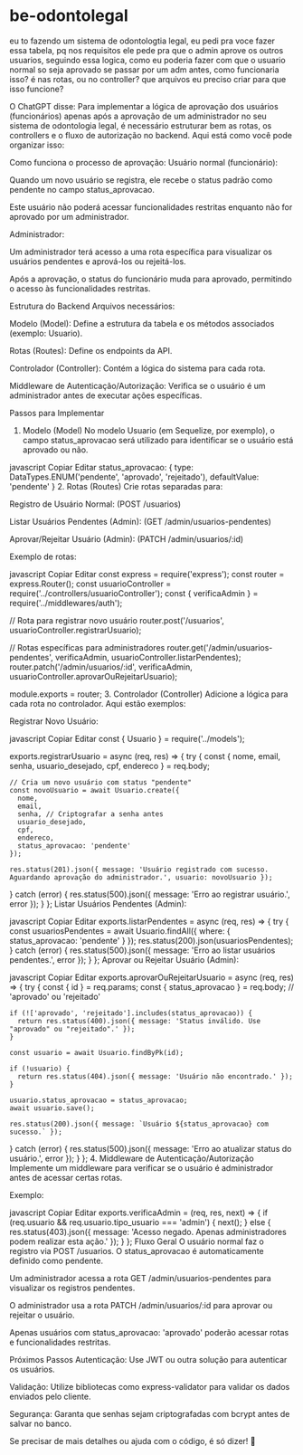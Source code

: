 # be-odontolegal

eu to fazendo um sistema de odontologtia legal, eu pedi pra voce fazer essa tabela, pq nos requisitos ele pede pra que o admin aprove os outros usuarios, seguindo essa logica, como eu poderia fazer com que o usuario normal so seja aprovado se passar por um adm antes, como funcionaria isso? é nas rotas, ou no controller? que arquivos eu preciso criar para que isso funcione?


O ChatGPT disse:
Para implementar a lógica de aprovação dos usuários (funcionários) apenas após a aprovação de um administrador no seu sistema de odontologia legal, é necessário estruturar bem as rotas, os controllers e o fluxo de autorização no backend. Aqui está como você pode organizar isso:

Como funciona o processo de aprovação:
Usuário normal (funcionário):

Quando um novo usuário se registra, ele recebe o status padrão como pendente no campo status_aprovacao.

Este usuário não poderá acessar funcionalidades restritas enquanto não for aprovado por um administrador.

Administrador:

Um administrador terá acesso a uma rota específica para visualizar os usuários pendentes e aprová-los ou rejeitá-los.

Após a aprovação, o status do funcionário muda para aprovado, permitindo o acesso às funcionalidades restritas.

Estrutura do Backend
Arquivos necessários:

Modelo (Model): Define a estrutura da tabela e os métodos associados (exemplo: Usuario).

Rotas (Routes): Define os endpoints da API.

Controlador (Controller): Contém a lógica do sistema para cada rota.

Middleware de Autenticação/Autorização: Verifica se o usuário é um administrador antes de executar ações específicas.

Passos para Implementar
1. Modelo (Model)
No modelo Usuario (em Sequelize, por exemplo), o campo status_aprovacao será utilizado para identificar se o usuário está aprovado ou não.

javascript
Copiar
Editar
status_aprovacao: {
  type: DataTypes.ENUM('pendente', 'aprovado', 'rejeitado'),
  defaultValue: 'pendente'
}
2. Rotas (Routes)
Crie rotas separadas para:

Registro de Usuário Normal: (POST /usuarios)

Listar Usuários Pendentes (Admin): (GET /admin/usuarios-pendentes)

Aprovar/Rejeitar Usuário (Admin): (PATCH /admin/usuarios/:id)

Exemplo de rotas:

javascript
Copiar
Editar
const express = require('express');
const router = express.Router();
const usuarioController = require('../controllers/usuarioController');
const { verificaAdmin } = require('../middlewares/auth');

// Rota para registrar novo usuário
router.post('/usuarios', usuarioController.registrarUsuario);

// Rotas específicas para administradores
router.get('/admin/usuarios-pendentes', verificaAdmin, usuarioController.listarPendentes);
router.patch('/admin/usuarios/:id', verificaAdmin, usuarioController.aprovarOuRejeitarUsuario);

module.exports = router;
3. Controlador (Controller)
Adicione a lógica para cada rota no controlador. Aqui estão exemplos:

Registrar Novo Usuário:

javascript
Copiar
Editar
const { Usuario } = require('../models');

exports.registrarUsuario = async (req, res) => {
  try {
    const { nome, email, senha, usuario_desejado, cpf, endereco } = req.body;

    // Cria um novo usuário com status "pendente"
    const novoUsuario = await Usuario.create({
      nome,
      email,
      senha, // Criptografar a senha antes
      usuario_desejado,
      cpf,
      endereco,
      status_aprovacao: 'pendente'
    });

    res.status(201).json({ message: 'Usuário registrado com sucesso. Aguardando aprovação do administrador.', usuario: novoUsuario });
  } catch (error) {
    res.status(500).json({ message: 'Erro ao registrar usuário.', error });
  }
};
Listar Usuários Pendentes (Admin):

javascript
Copiar
Editar
exports.listarPendentes = async (req, res) => {
  try {
    const usuariosPendentes = await Usuario.findAll({ where: { status_aprovacao: 'pendente' } });
    res.status(200).json(usuariosPendentes);
  } catch (error) {
    res.status(500).json({ message: 'Erro ao listar usuários pendentes.', error });
  }
};
Aprovar ou Rejeitar Usuário (Admin):

javascript
Copiar
Editar
exports.aprovarOuRejeitarUsuario = async (req, res) => {
  try {
    const { id } = req.params;
    const { status_aprovacao } = req.body; // 'aprovado' ou 'rejeitado'

    if (!['aprovado', 'rejeitado'].includes(status_aprovacao)) {
      return res.status(400).json({ message: 'Status inválido. Use "aprovado" ou "rejeitado".' });
    }

    const usuario = await Usuario.findByPk(id);

    if (!usuario) {
      return res.status(404).json({ message: 'Usuário não encontrado.' });
    }

    usuario.status_aprovacao = status_aprovacao;
    await usuario.save();

    res.status(200).json({ message: `Usuário ${status_aprovacao} com sucesso.` });
  } catch (error) {
    res.status(500).json({ message: 'Erro ao atualizar status do usuário.', error });
  }
};
4. Middleware de Autenticação/Autorização
Implemente um middleware para verificar se o usuário é administrador antes de acessar certas rotas.

Exemplo:

javascript
Copiar
Editar
exports.verificaAdmin = (req, res, next) => {
  if (req.usuario && req.usuario.tipo_usuario === 'admin') {
    next();
  } else {
    res.status(403).json({ message: 'Acesso negado. Apenas administradores podem realizar esta ação.' });
  }
};
Fluxo Geral
O usuário normal faz o registro via POST /usuarios. O status_aprovacao é automaticamente definido como pendente.

Um administrador acessa a rota GET /admin/usuarios-pendentes para visualizar os registros pendentes.

O administrador usa a rota PATCH /admin/usuarios/:id para aprovar ou rejeitar o usuário.

Apenas usuários com status_aprovacao: 'aprovado' poderão acessar rotas e funcionalidades restritas.

Próximos Passos
Autenticação: Use JWT ou outra solução para autenticar os usuários.

Validação: Utilize bibliotecas como express-validator para validar os dados enviados pelo cliente.

Segurança: Garanta que senhas sejam criptografadas com bcrypt antes de salvar no banco.

Se precisar de mais detalhes ou ajuda com o código, é só dizer! 🚀







